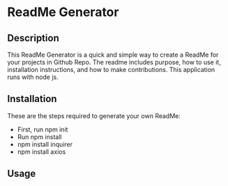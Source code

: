 # ReadMe Generator

## Description

This ReadMe Generator is a quick and simple way to create a ReadMe for your projects in Github Repo. The readme includes purpose, how to use it, installation instructions,
and how to make contributions. This application runs with node js.

## Installation

These are the steps required to generate your own ReadMe:

* First, run npm init
* Run npm install
* npm install inquirer
* npm install axios

## Usage
